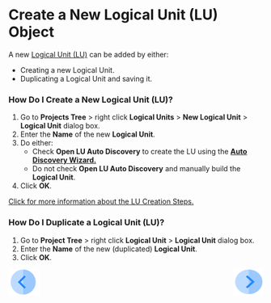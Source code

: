 # Create a New Logical Unit (LU) Object

A new [Logical Unit (LU)](/articles/03_logical_units/01_LU_overview.md) can be added by either:
* Creating a new Logical Unit.
* Duplicating a Logical Unit and saving it. 

### How Do I Create a New Logical Unit (LU)?
1. Go to **Projects Tree** > right click **Logical Units** > **New Logical Unit** > **Logical Unit** dialog box. 
2. Enter the **Name** of the new **Logical Unit**. 
3. Do either: 
    * Check **Open LU Auto Discovery** to create the LU using the [**Auto Discovery Wizard.**](/articles/03_logical_units/06_auto_discovery_wizard.md) 
    * Do not check **Open LU Auto Discovery** and manually build the **Logical Unit**. 
4. Click **OK**.

[Click for more information about the LU Creation Steps.](/articles/03_logical_units/02_create_a_logical_unit_flow.md)


### How Do I Duplicate a Logical Unit (LU)?
1. Go to **Project Tree** > right click **Logical Unit** > **Logical Unit** dialog box. 
2. Enter the **Name** of the new (duplicated) **Logical Unit**. 
3. Click **OK**.  


[![Previous](/articles/images/Previous.png)](/articles/03_logical_units/04_LU_properties.md)[<img align="right" width="60" height="54" src="/articles/images/Next.png">](/articles/03_logical_units/06_auto_discovery_wizard.md)
